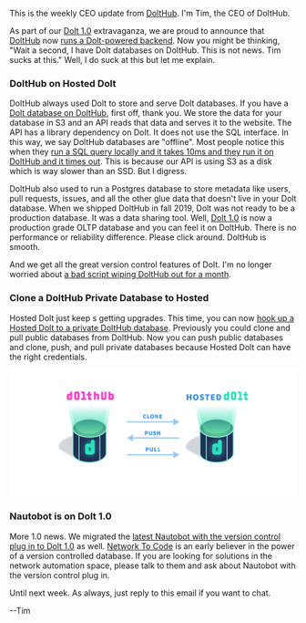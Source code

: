 This is the weekly CEO update from [DoltHub](https://www.dolthub.com/). I'm Tim, the CEO of DoltHub. 

As part of our [Dolt 1.0](https://www.dolthub.com/blog/2023-05-05-dolt-1-dot-0/) extravaganza, we are proud to announce that [DoltHub](https://www.dolthub.com) now [runs a Dolt-powered backend](https://www.dolthub.com/blog/2023-05-12-dolthub-on-hosted-dolt/). Now you might be thinking, "Wait a second, I have Dolt databases on DoltHub. This is not news. Tim sucks at this." Well, I do suck at this but let me explain.

### DoltHub on Hosted Dolt

DoltHub always used Dolt to store and serve Dolt databases. If you have a [Dolt database on DoltHub](https://www.dolthub.com/profile/discover), first off, thank you. We store the data for your database in S3 and an API reads that data and serves it to the website. The API has a library dependency on Dolt. It does not use the SQL interface. In this way, we say DoltHub databases are "offline". Most people notice this when they [run a SQL query locally and it takes 10ms and they run it on DoltHub and it times out](https://github.com/dolthub/dolthub-issues/issues/266). This is because our API is using S3 as a disk which is way slower than an SSD. But I digress.

DoltHub also used to run a Postgres database to store metadata like users, pull requests, issues, and all the other glue data that doesn't live in your Dolt database. When we shipped DoltHub in fall 2019, Dolt was not ready to be a production database. It was a data sharing tool. Well, [Dolt 1.0](https://www.dolthub.com/blog/2023-05-05-dolt-1-dot-0/) is now a production grade OLTP database and you can feel it on DoltHub. There is no performance or reliability difference. Please click around. DoltHub is smooth.

And we get all the great version control features of Dolt. I'm no longer worried about [a bad script wiping DoltHub out for a month](https://www.dolthub.com/blog/2022-04-14-atlassian-outage-prevention/).

### Clone a DoltHub Private Database to Hosted

Hosted Dolt just keep s getting upgrades. This time, you can now [hook up a Hosted Dolt to a private DoltHub database](https://www.dolthub.com/blog/2023-05-17-dolthub-as-a-remote-for-hosted/). Previously you could clone and pull public databases from DoltHub. Now you can push public databases and clone, push, and pull private databases because Hosted Dolt can have the right credentials.

[![DoltHUb Hosted Dolt](../images/dolthub-hosted-remote.png)](https://www.dolthub.com/blog/2023-05-17-dolthub-as-a-remote-for-hosted/)

### Nautobot is on Dolt 1.0

More 1.0 news. We migrated the [latest Nautobot with the version control plug in to Dolt 1.0](https://www.dolthub.com/blog/2023-05-10-nautobot-and-dolt/) as well. [Network To Code](https://www.networktocode.com/) is an early believer in the power of a version controlled database. If you are looking for solutions in the network automation space, please talk to them and ask about Nautobot with the version control plug in.

Until next week. As always, just reply to this email if you want to chat.

--Tim
